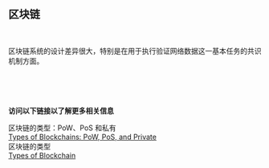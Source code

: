 ## 区块链<br>

<br>

区块链系统的设计差异很大，特别是在用于执行验证网络数据这一基本任务的共识机制方面。

<br>
<br>
<br>

**访问以下链接以了解更多相关信息**<br>

区块链的类型：PoW、PoS 和私有<br>
[Types of Blockchains: PoW, PoS, and Private](https://www.gemini.com/cryptopedia/blockchain-types-pow-pos-private)<br>
区块链的类型<br>
[Types of Blockchain](https://www.geeksforgeeks.org/types-of-blockchain/)<br>